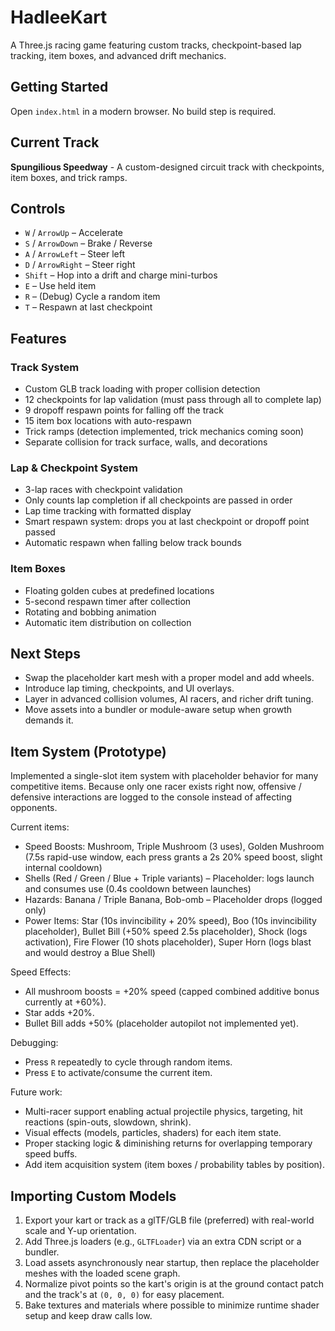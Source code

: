 # HadleeKart

A Three.js racing game featuring custom tracks, checkpoint-based lap tracking, item boxes, and advanced drift mechanics.

## Getting Started

Open `index.html` in a modern browser. No build step is required.

## Current Track

**Spungilious Speedway** - A custom-designed circuit track with checkpoints, item boxes, and trick ramps.

## Controls

- `W` / `ArrowUp` – Accelerate
- `S` / `ArrowDown` – Brake / Reverse
- `A` / `ArrowLeft` – Steer left
- `D` / `ArrowRight` – Steer right
- `Shift` – Hop into a drift and charge mini-turbos
- `E` – Use held item
- `R` – (Debug) Cycle a random item
- `T` – Respawn at last checkpoint

## Features

### Track System
- Custom GLB track loading with proper collision detection
- 12 checkpoints for lap validation (must pass through all to complete lap)
- 9 dropoff respawn points for falling off the track
- 15 item box locations with auto-respawn
- Trick ramps (detection implemented, trick mechanics coming soon)
- Separate collision for track surface, walls, and decorations

### Lap & Checkpoint System
- 3-lap races with checkpoint validation
- Only counts lap completion if all checkpoints are passed in order
- Lap time tracking with formatted display
- Smart respawn system: drops you at last checkpoint or dropoff point passed
- Automatic respawn when falling below track bounds

### Item Boxes
- Floating golden cubes at predefined locations
- 5-second respawn timer after collection
- Rotating and bobbing animation
- Automatic item distribution on collection

## Next Steps

- Swap the placeholder kart mesh with a proper model and add wheels.
- Introduce lap timing, checkpoints, and UI overlays.
- Layer in advanced collision volumes, AI racers, and richer drift tuning.
- Move assets into a bundler or module-aware setup when growth demands it.

## Item System (Prototype)

Implemented a single-slot item system with placeholder behavior for many competitive items. Because only one racer exists right now, offensive / defensive interactions are logged to the console instead of affecting opponents.

Current items:

 - Speed Boosts: Mushroom, Triple Mushroom (3 uses), Golden Mushroom (7.5s rapid-use window, each press grants a 2s 20% speed boost, slight internal cooldown)
 - Shells (Red / Green / Blue + Triple variants) – Placeholder: logs launch and consumes use (0.4s cooldown between launches)
 - Hazards: Banana / Triple Banana, Bob-omb – Placeholder drops (logged only)
 - Power Items: Star (10s invincibility + 20% speed), Boo (10s invincibility placeholder), Bullet Bill (+50% speed 2.5s placeholder), Shock (logs activation), Fire Flower (10 shots placeholder), Super Horn (logs blast and would destroy a Blue Shell)

Speed Effects:

 - All mushroom boosts = +20% speed (capped combined additive bonus currently at +60%).
 - Star adds +20%.
 - Bullet Bill adds +50% (placeholder autopilot not implemented yet).

Debugging:

 - Press `R` repeatedly to cycle through random items.
 - Press `E` to activate/consume the current item.

Future work:

 - Multi-racer support enabling actual projectile physics, targeting, hit reactions (spin-outs, slowdown, shrink).
 - Visual effects (models, particles, shaders) for each item state.
 - Proper stacking logic & diminishing returns for overlapping temporary speed buffs.
 - Add item acquisition system (item boxes / probability tables by position).

## Importing Custom Models

1. Export your kart or track as a glTF/GLB file (preferred) with real-world scale and Y-up orientation.
2. Add Three.js loaders (e.g., `GLTFLoader`) via an extra CDN script or a bundler.
3. Load assets asynchronously near startup, then replace the placeholder meshes with the loaded scene graph.
4. Normalize pivot points so the kart's origin is at the ground contact patch and the track's at `(0, 0, 0)` for easy placement.
5. Bake textures and materials where possible to minimize runtime shader setup and keep draw calls low.
